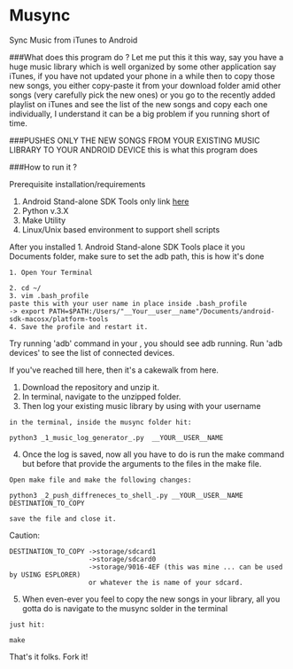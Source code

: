 # Musync

Sync Music from iTunes to Android

###What does this program do ?
Let me put this it this way, say you have a huge  music library which is well organized by some other application say iTunes, if you
have not updated your phone in a while then to copy those new songs, you either copy-paste it from your download folder amid other songs (very carefully pick the new ones) or you go to the recently added playlist on iTunes and see the list of the new songs and copy each one individually, I understand it can be a big problem if you running short of time. 


###PUSHES ONLY THE NEW SONGS FROM YOUR EXISTING MUSIC LIBRARY TO YOUR ANDROID DEVICE
this is what this program does 

###How to run it ?

 Prerequisite installation/requirements

 1. Android Stand-alone SDK Tools only link <a href="http://developer.android.com/sdk/installing/index.html">here</a>
 2. Python v.3.X
 3. Make Utility
 4. Linux/Unix based environment to support shell scripts


 After you installed 1. Android Stand-alone SDK Tools place it you Documents folder, make sure to set the adb path, this is how it's done
 ```
 1. Open Your Terminal

 2. cd ~/
 3. vim .bash_profile
 paste this with your user name in place inside .bash_profile
 -> export PATH=$PATH:/Users/"__Your__user__name"/Documents/android-sdk-macosx/platform-tools 
 4. Save the profile and restart it.

 ```

 Try running 'adb' command in your , you should see adb running.
 Run 'adb devices' to see the list of connected devices.

 If you've reached till here, then it's a cakewalk from here.
 1. Download the repository and unzip it.
 2. In terminal, navigate to the unzipped folder.
 3. Then log your existing music library by using with your username
 ```
 in the terminal, inside the musync folder hit:

 python3 _1_music_log_generator_.py  __YOUR__USER__NAME
 ```
 4. Once the log is saved, now all you have to do is run the make command
 but before that provide the arguments to the files in the make file.
 ```
 Open make file and make the following changes:
 
 python3 _2_push_diffreneces_to_shell_.py __YOUR__USER__NAME DESTINATION_TO_COPY

 save the file and close it.
 ```	
 Caution:
 ```
 DESTINATION_TO_COPY ->storage/sdcard1 
 					 ->storage/sdcard0
 					 ->storage/9016-4EF (this was mine ... can be used by USING ESPLORER)
 					 or whatever the is name of your sdcard.
 ```
 5. When even-ever you feel to copy the new songs in your library, all you gotta do is
 navigate to the musync solder in the terminal
 ```
 just hit:

 make
 ```
 That's it folks. Fork it!





